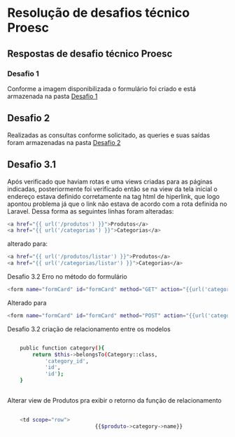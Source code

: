 # Resolução de desafios técnico Proesc

## Respostas de desafio técnico Proesc

 ### Desafio 1

Conforme a imagem disponibilizada o formulário foi criado e está armazenada na pasta [Desafio 1](./desafio1/resolucao_desafio1)

 ## Desafio 2
Realizadas as consultas conforme solicitado, as queries e suas saídas foram armazenadas na pasta [Desafio 2](./desafio2/resoluca_desafio2)


## Desafio 3.1
Após verificado que haviam rotas e uma views criadas para as páginas indicadas, posteriormente foi verificado então se na view da tela inicial
o endereço estava definido corretamente na tag html de hiperlink, que logo apontou problema já que o link não estava de acordo com a rota definida
no Laravel. Dessa forma as seguintes linhas foram alteradas:


```bash
<a href="{{ url('/produtos') }}">Produtos</a>
<a href="{{ url('/categorias') }}">Categorias</a>
```
 
alterado para:

```bash
<a href="{{ url('/produtos/listar') }}">Produtos</a>
<a href="{{ url('/categorias/listar') }}">Categorias</a>
```

Desafio 3.2
Erro no método do formulário


```bash
<form name="formCard" id="formCard" method="GET" action="{{url('categorias/listar')}}">
```


Alterado para 

```bash
<form name="formCard" id="formCard" method="POST" action="{{url('categorias/listar')}}">
```


Desafio 3.2
criação de relacionamento entre os modelos


```bash

    public function category(){
        return $this->belongsTo(Category::class,
            'category_id',
            'id',
            'id');
    }
    
```
Alterar view de Produtos pra exibir o retorno da função de relacionamento
```bash    
    
    <td scope="row">
                            {{$produto->category->name}}

```
